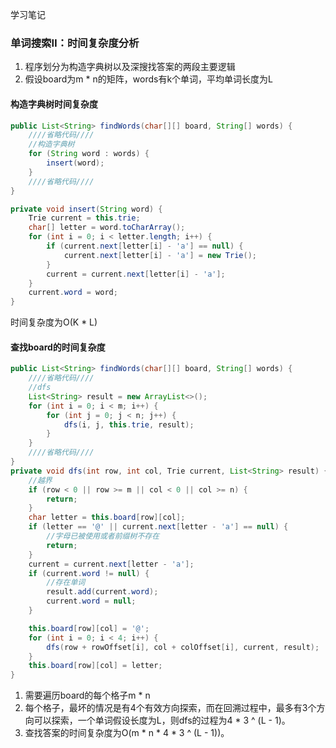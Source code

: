 学习笔记

### 单词搜索Ⅱ：时间复杂度分析

1. 程序划分为构造字典树以及深搜找答案的两段主要逻辑
2. 假设board为m * n的矩阵，words有k个单词，平均单词长度为L

#### 构造字典树时间复杂度
```java
public List<String> findWords(char[][] board, String[] words) {
    ////省略代码////
    //构造字典树
    for (String word : words) {
        insert(word);
    }
    ////省略代码////
}

private void insert(String word) {
    Trie current = this.trie;
    char[] letter = word.toCharArray();
    for (int i = 0; i < letter.length; i++) {
        if (current.next[letter[i] - 'a'] == null) {
            current.next[letter[i] - 'a'] = new Trie();
        }
        current = current.next[letter[i] - 'a'];
    }
    current.word = word;
}
```
时间复杂度为O(K * L)

#### 查找board的时间复杂度
```java
public List<String> findWords(char[][] board, String[] words) {
    ////省略代码////
    //dfs
    List<String> result = new ArrayList<>();
    for (int i = 0; i < m; i++) {
        for (int j = 0; j < n; j++) {
            dfs(i, j, this.trie, result);
        }
    }
    ////省略代码////
}
private void dfs(int row, int col, Trie current, List<String> result) {
    //越界
    if (row < 0 || row >= m || col < 0 || col >= n) {
        return;
    }
    char letter = this.board[row][col];
    if (letter == '@' || current.next[letter - 'a'] == null) {
        //字母已被使用或者前缀树不存在
        return;
    }
    current = current.next[letter - 'a'];
    if (current.word != null) {
        //存在单词
        result.add(current.word);
        current.word = null;
    }

    this.board[row][col] = '@';
    for (int i = 0; i < 4; i++) {
        dfs(row + rowOffset[i], col + colOffset[i], current, result);
    }
    this.board[row][col] = letter;
}
```
1. 需要遍历board的每个格子m * n
2. 每个格子，最坏的情况是有4个有效方向探索，而在回溯过程中，最多有3个方向可以探索，一个单词假设长度为L，则dfs的过程为4 * 3 ^ (L - 1)。
3. 查找答案的时间复杂度为O(m * n * 4 * 3 ^ (L - 1))。
